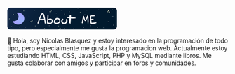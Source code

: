 ![Alt text](Assets/AboutMe.svg)

👋 Hola, soy Nicolas Blasquez y estoy interesado en la programación de todo tipo, pero especialmente me gusta la programacion web. Actualmente estoy estudiando HTML, CSS, JavaScript, PHP y MySQL mediante libros. Me gusta colaborar con amigos y participar en foros y comunidades.

<style type="text/css">
    img {
        width: 250px;
    }
</style>
